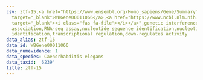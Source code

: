 ```yaml
---
csv: ztf-15,<a href="https://www.ensembl.org/Homo_sapiens/Gene/Summary?db=core;g=WBGene00011066"
  target="_blank">WBGene00011066</a>,<a href="https://www.ncbi.nlm.nih.gov/pubmed/27496166"
  target="_blank"><i class="fas fa-file"></i></a>",genetic interference,functional
  association,RNA-seq assay,nucleotide sequence identification,nucleotide sequence
  identification,transcriptional regulation,down-regulates activity
data_alias: ztf-15
data_id: WBGene00011066
data_numevidence: 1
data_species: Caenorhabditis elegans
data_taxid: '6239'
title: ztf-15
---
```

